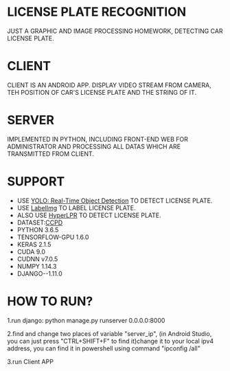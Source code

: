 # LICENSE PLATE RECOGNITION

JUST A GRAPHIC AND IMAGE PROCESSING HOMEWORK, DETECTING CAR LICENSE PLATE.

# CLIENT

CLIENT IS AN ANDROID APP.
DISPLAY VIDEO STREAM FROM CAMERA, TEH POSITION OF CAR'S LICENSE PLATE AND THE STRING OF IT.

# SERVER

IMPLEMENTED IN PYTHON, INCLUDING FRONT-END WEB FOR ADMINISTRATOR AND PROCESSING ALL DATAS WHICH ARE TRANSMITTED FROM CLIENT.

# SUPPORT

- USE [YOLO: Real-Time Object Detection](https://github.com/qqwweee/keras-yolo3) TO DETECT LICENSE PLATE.
- USE [LabelImg](https://github.com/tzutalin/labelImg) TO LABEL LICENSE PLATE.
- ALSO USE [HyperLPR](https://github.com/zeusees/HyperLPR) TO DETECT LICENSE PLATE.
- DATASET:[CCPD](https://github.com/detectRecog/CCPD)
- PYTHON 3.6.5
- TENSORFLOW-GPU 1.6.0
- KERAS 2.1.5
- CUDA 9.0
- CUDNN v7.0.5
- NUMPY 1.14.3
- DJANGO--1.11.0 

# HOW TO RUN?
1.run django: python manage.py runserver 0.0.0.0:8000

2.find and change two places of variable "server_ip", (in Android Studio, you can just press "CTRL+SHIFT+F" to find it)change it to your local ipv4 address, you can find it in powershell using command "ipconfig /all"

3.run Client APP
